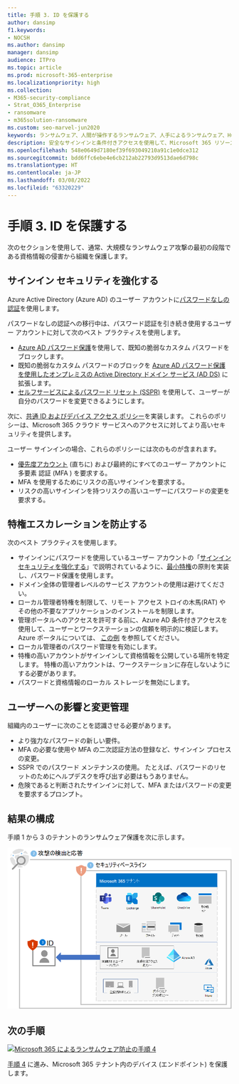 ```yaml
---
title: 手順 3. ID を保護する
author: dansimp
f1.keywords:
- NOCSH
ms.author: dansimp
manager: dansimp
audience: ITPro
ms.topic: article
ms.prod: microsoft-365-enterprise
ms.localizationpriority: high
ms.collection:
- M365-security-compliance
- Strat_O365_Enterprise
- ransomware
- m365solution-ransomware
ms.custom: seo-marvel-jun2020
keywords: ランサムウェア、人間が操作するランサムウェア、人手によるランサムウェア、HumOR、強要攻撃、ランサムウェア攻撃、暗号化、暗号ウイルス学、ゼロ トラスト
description: 安全なサインインと条件付きアクセスを使用して、Microsoft 365 リソースをランサムウェア攻撃から保護します。
ms.openlocfilehash: 548e0649d7180ef39f693049210a91c1e0dce312
ms.sourcegitcommit: bdd6ffc6ebe4e6cb212ab22793d9513dae6d798c
ms.translationtype: HT
ms.contentlocale: ja-JP
ms.lasthandoff: 03/08/2022
ms.locfileid: "63320229"
---
```

# <a name="step-3-protect-identities"></a>手順 3. ID を保護する

次のセクションを使用して、通常、大規模なランサムウェア攻撃の最初の段階である資格情報の侵害から組織を保護します。

## <a name="increase-sign-in-security"></a>サインイン セキュリティを強化する

Azure Active Directory (Azure AD) のユーザー アカウントに[パスワードなしの認証](/azure/active-directory/authentication/howto-authentication-passwordless-deployment)を使用します。

パスワードなしの認証への移行中は、パスワード認証を引き続き使用するユーザー アカウントに対して次のベスト プラクティスを使用します。

- [Azure AD パスワード保護](/azure/active-directory/authentication/concept-password-ban-bad)を使用して、既知の脆弱なカスタム パスワードをブロックします。
- 既知の脆弱なカスタム パスワードのブロックを [Azure AD パスワード保護を使用したオンプレミスの Active Directory ドメイン サービス (AD DS)](/azure/active-directory/authentication/concept-password-ban-bad-on-premises) に拡張します。
- [セルフサービスによるパスワード リセット (SSPR)](/azure/active-directory/authentication/concept-sspr-howitworks) を使用して、ユーザーが自分のパスワードを変更できるようにします。

次に、[共通 ID およびデバイス アクセス ポリシー](/microsoft-365/security/office-365-security/identity-access-policies)を実装します。 これらのポリシーは、Microsoft 365 クラウド サービスへのアクセスに対してより高いセキュリティを提供します。 

ユーザー サインインの場合、これらのポリシーには次のものが含まれます。

- [優先度アカウント](/microsoft-365/admin/setup/priority-accounts) (直ちに) および最終的にすべてのユーザー アカウントに多要素 認証 (MFA ) を要求する。
- MFA を使用するためにリスクの高いサインインを要求する。
- リスクの高いサインインを持つリスクの高いユーザーにパスワードの変更を要求する。

## <a name="prevent-privilege-escalation"></a>特権エスカレーションを防止する

次のベスト プラクティスを使用します。

- サインインにパスワードを使用しているユーザー アカウントの「[サインイン セキュリティを強化する](#increase-sign-in-security)」で説明されているように、[最小特権](/windows-server/identity/ad-ds/plan/security-best-practices/implementing-least-privilege-administrative-models)の原則を実装し、パスワード保護を使用します。 
- ドメイン全体の管理者レベルのサービス アカウントの使用は避けてください。 
- ローカル管理者特権を制限して、リモート アクセス トロイの木馬(RAT) やその他の不要なアプリケーションのインストールを制限します。
- 管理ポータルへのアクセスを許可する前に、Azure AD 条件付きアクセスを使用して、ユーザーとワークステーションの信頼を明示的に検証します。Azure ポータルについては、 [この例](/azure/active-directory/conditional-access/howto-conditional-access-policy-azure-management) を参照してください。
- ローカル管理者のパスワード管理を有効にします。
- 特権の高いアカウントがサインインして資格情報を公開している場所を特定します。 特権の高いアカウントは、ワークステーションに存在しないようにする必要があります。
- パスワードと資格情報のローカル ストレージを無効にします。

## <a name="impact-on-users-and-change-management"></a>ユーザーへの影響と変更管理

組織内のユーザーに次のことを認識させる必要があります。

- より強力なパスワードの新しい要件。
- MFA の必要な使用や MFA の二次認証方法の登録など、サインイン プロセスの変更。
- SSPR でのパスワード メンテナンスの使用。 たとえば、パスワードのリセットのためにヘルプデスクを呼び出す必要はもうありません。
- 危険であると判断されたサインインに対して、MFA またはパスワードの変更を要求するプロンプト。

## <a name="resulting-configuration"></a>結果の構成

手順 1 から 3 のテナントのランサムウェア保護を次に示します。

![手順 3 の後の、Microsoft 365 テナントのランサムウェア防止](../media/ransomware-protection-microsoft-365/ransomware-protection-microsoft-365-architecture-step3.png)

## <a name="next-step"></a>次の手順

[![Microsoft 365 によるランサムウェア防止の手順 4](../media/ransomware-protection-microsoft-365/ransomware-protection-microsoft-365-step4.png)](ransomware-protection-microsoft-365-devices.md)

[手順 4](ransomware-protection-microsoft-365-devices.md) に進み、Microsoft 365 テナント内のデバイス (エンドポイント) を保護します。 
